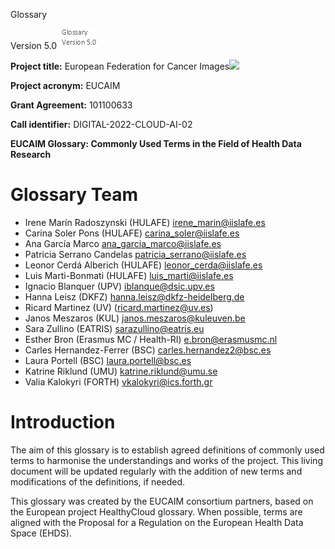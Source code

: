 ﻿Glossary

Version 5.0
![](figures/Aspose.Words.c57a29f2-0e91-49f4-8334-13db01a72da8.001.png)



**Project title:** European Federation for Cancer Images![](Aspose.Words.c57a29f2-0e91-49f4-8334-13db01a72da8.002.png)

**Project acronym:** EUCAIM

**Grant Agreement:** 101100633

**Call identifier:** DIGITAL-2022-CLOUD-AI-02

**EUCAIM Glossary: Commonly Used Terms in the Field of Health Data Research**
# <a name="_gjdgxs"></a>Glossary Team

- Irene Marín Radoszynski (HULAFE) <irene_marin@iislafe.es>
- Carina Soler Pons (HULAFE) <carina_soler@iislafe.es>
- Ana García Marco <ana_garcia_marco@iislafe.es>
- Patricia Serrano Candelas <patricia_serrano@iislafe.es> 
- Leonor Cerdá Alberich (HULAFE) <leonor_cerda@iislafe.es>
- Luis Marti-Bonmati (HULAFE) <luis_marti@iislafe.es>
- Ignacio Blanquer (UPV) <iblanque@dsic.upv.es> 
- Hanna Leisz (DKFZ) <hanna.leisz@dkfz-heidelberg.de>
- Ricard Martinez (UV) (<ricard.martinez@uv.es>) 
- Janos Meszaros (KUL) <janos.meszaros@kuleuven.be> 
- Sara Zullino (EATRIS) <sarazullino@eatris.eu> 
- Esther Bron (Erasmus MC / Health-RI) <e.bron@erasmusmc.nl> 
- Carles Hernandez-Ferrer (BSC) [carles.](mailto:carles.hernandez2@bsc.es)[hernandez2](mailto:carles.hernandez2@bsc.es)[@bsc.es](mailto:carles.hernandez2@bsc.es)
- Laura Portell (BSC) <laura.portell@bsc.es>
- Katrine Riklund (UMU) <katrine.riklund@umu.se>
- Valia Kalokyri (FORTH) [vkalokyri@](mailto:vkalokyri@gmail.com)[ics.forth.gr](mailto:vkalokyri@gmail.com)

#
# Introduction
The aim of this glossary is to establish agreed definitions of commonly used terms to harmonise the understandings and works of the project. This living document will be updated regularly with the addition of new terms and modifications of the definitions, if needed. 

This glossary was created by the EUCAIM consortium partners, based on the European project HealthyCloud glossary. When possible, terms are aligned with the Proposal for a Regulation on the European Health Data Space (EHDS).

